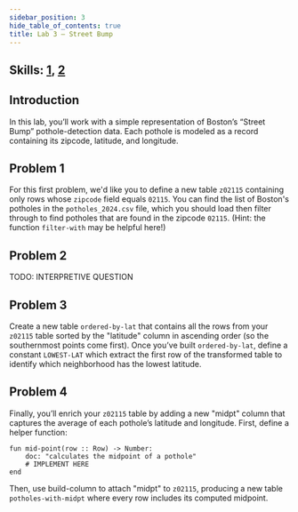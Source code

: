 ```yaml
---
sidebar_position: 3
hide_table_of_contents: true
title: Lab 3 — Street Bump
---
```


## Skills: [1](</skills/#(1)>), [2](</skills/#(2)>)

## Introduction

In this lab, you’ll work with a simple representation of Boston’s “Street Bump” pothole-detection data. Each pothole is modeled as a record containing its zipcode, latitude, and longitude.

## Problem 1

For this first problem, we'd like you to define a new table `z02115` containing only rows whose `zipcode` field equals `02115`. You can find the list of Boston's potholes in the `potholes_2024.csv` file, which you should load then filter through to find potholes that are found in the zipcode `02115`. (Hint: the function `filter-with` may be helpful here!)

## Problem 2

TODO: INTERPRETIVE QUESTION

## Problem 3

Create a new table `ordered-by-lat` that contains all the rows from your `z02115` table sorted by the "latitude" column in ascending order (so the southernmost points come first). Once you’ve built `ordered-by-lat`, define a constant `LOWEST-LAT` which extract the first row of the transformed table to identify which neighborhood has the lowest latitude.

## Problem 4

Finally, you’ll enrich your `z02115` table by adding a new "midpt" column that captures the average of each pothole’s latitude and longitude. First, define a helper function:

```pyret
fun mid-point(row :: Row) -> Number:
    doc: "calculates the midpoint of a pothole"
    # IMPLEMENT HERE
end
```

Then, use build-column to attach "midpt" to `z02115`, producing a new table `potholes-with-midpt` where every row includes its computed midpoint.
